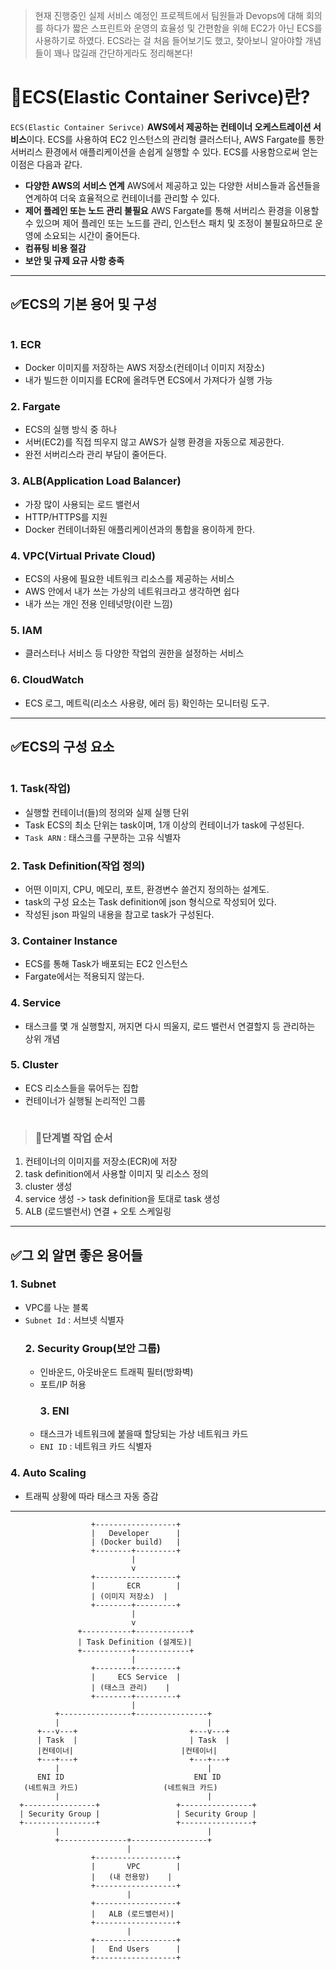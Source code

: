 <blockquote>
<p>현재 진행중인 실제 서비스 예정인 프로젝트에서 팀원들과 Devops에 대해 회의를 하다가
짧은 스프린트와 운영의 효율성 및 간편함을 위해 EC2가 아닌 ECS를 사용하기로 하였다.
ECS라는 걸 처음 들어보기도 했고, 찾아보니 알아야할 개념들이 꽤나 많길래 간단하게라도 정리해본다!</p>
</blockquote>
<h1 id="🤔ecselastic-container-serivce란">🤔ECS(Elastic Container Serivce)란?</h1>
<p><code>ECS(Elastic Container Serivce)</code> <strong>AWS에서 제공하는 컨테이너 오케스트레이션 서비스</strong>이다.
ECS를 사용하여 EC2 인스턴스의 관리형 클러스터나, AWS Fargate를 통한 서버리스 환경에서 애플리케이션을 손쉽게 실행할 수 있다.
ECS를 사용함으로써 얻는 이점은 다음과 같다.</p>
<ul>
<li><strong>다양한 AWS의 서비스 연계</strong>
  AWS에서 제공하고 있는 다양한 서비스들과 옵션들을 연계하여 더욱 효율적으로 컨테이너를 관리할 수 있다.</li>
<li><strong>제어 플레인 또는 노드 관리 불필요</strong>
  AWS Fargate를 통해 서버리스 환경을 이용할 수 있으며 제어 플레인 또는 노드를 관리, 인스턴스 패치 및 조정이 불필요하므로 운영에 소요되는 시간이 줄어든다.</li>
<li><strong>컴퓨팅 비용 절감</strong></li>
<li><strong>보안 및 규제 요규 사항 충족</strong></li>
</ul>
<hr />
<h2 id="✅ecs의-기본-용어-및-구성">✅ECS의 기본 용어 및 구성</h2>
<p><img alt="" src="https://velog.velcdn.com/images/dev_ssj/post/e5ed8515-7179-4c1d-b44f-143957d66da3/image.png" /></p>
<h3 id="1-ecr">1. ECR</h3>
<ul>
<li>Docker 이미지를 저장하는 AWS 저장소(컨테이너 이미지 저장소)</li>
<li>내가 빌드한 이미지를 ECR에 올려두면 ECS에서 가져다가 실행 가능</li>
</ul>
<h3 id="2-fargate">2. Fargate</h3>
<ul>
<li>ECS의 실행 방식 중 하나</li>
<li>서버(EC2)를 직접 띄우지 않고 AWS가 실행 환경을 자동으로 제공한다.</li>
<li>완전 서버리스라 관리 부담이 줄어든다.</li>
</ul>
<h3 id="3-albapplication-load-balancer">3. ALB(Application Load Balancer)</h3>
<ul>
<li>가장 많이 사용되는 로드 밸런서</li>
<li>HTTP/HTTPS를 지원</li>
<li>Docker 컨테이너화된 애플리케이션과의 통합을 용이하게 한다.</li>
</ul>
<h3 id="4-vpcvirtual-private-cloud">4. VPC(Virtual Private Cloud)</h3>
<ul>
<li>ECS의 사용에 필요한 네트워크 리소스를 제공하는 서비스</li>
<li>AWS 안에서 내가 쓰는 가상의 네트워크라고 생각하면 쉽다</li>
<li>내가 쓰는 개인 전용 인테넛망(이란 느낌)</li>
</ul>
<h3 id="5-iam">5. IAM</h3>
<ul>
<li>클러스터나 서비스 등 다양한 작업의 권한을 설정하는 서비스</li>
</ul>
<h3 id="6-cloudwatch">6. CloudWatch</h3>
<ul>
<li>ECS 로그, 메트릭(리소스 사용량, 에러 등) 확인하는 모니터링 도구.</li>
</ul>
<hr />
<h2 id="✅ecs의-구성-요소">✅ECS의 구성 요소</h2>
<p><img alt="" src="https://velog.velcdn.com/images/dev_ssj/post/661d6ab5-8b0e-4fb9-950c-3c2572eb662c/image.png" /></p>
<h3 id="1-task작업">1. Task(작업)</h3>
<ul>
<li>실행할 컨테이너(들)의 정의와 실제 실행 단위</li>
<li>Task ECS의 최소 단위는 task이며, 1개 이상의 컨테이너가 task에 구성된다.</li>
<li><code>Task ARN</code> : 태스크를 구분하는 고유 식별자</li>
</ul>
<h3 id="2-task-definition작업-정의">2. Task Definition(작업 정의)</h3>
<ul>
<li>어떤 이미지, CPU, 메모리, 포트, 환경변수 쓸건지 정의하는 설계도.</li>
<li>task의 구성 요소는 Task definition에 json 형식으로 작성되어 있다.</li>
<li>작성된 json 파일의 내용을 참고로 task가 구성된다.</li>
</ul>
<h3 id="3-container-instance">3. Container Instance</h3>
<ul>
<li>ECS를 통해 Task가 배포되는 EC2 인스턴스</li>
<li>Fargate에서는 적용되지 않는다.</li>
</ul>
<h3 id="4-service">4. Service</h3>
<ul>
<li>태스크를 몇 개 실행할지, 꺼지면 다시 띄울지, 로드 밸런서 연결할지 등 관리하는 상위 개념</li>
</ul>
<h3 id="5-cluster">5. Cluster</h3>
<ul>
<li>ECS 리소스들을 묶어두는 집합</li>
<li>컨테이너가 실행될 논리적인 그룹</li>
</ul>
<p><img alt="" src="https://velog.velcdn.com/images/dev_ssj/post/abaeefb9-3222-4837-9e03-13ae33c1a0d0/image.png" /></p>
<blockquote>
<h3 id="📌단계별-작업-순서">📌단계별 작업 순서</h3>
</blockquote>
<ol>
<li>컨테이너의 이미지를 저장소(ECR)에 저장</li>
<li>task definition에서 사용할 이미지 및 리소스 정의</li>
<li>cluster 생성</li>
<li>service 생성 -&gt; task definition을 토대로 task 생성</li>
<li>ALB (로드밸런서) 연결 + 오토 스케일링</li>
</ol>
<hr />
<h2 id="✅그-외-알면-좋은-용어들">✅그 외 알면 좋은 용어들</h2>
<h3 id="1-subnet">1. Subnet</h3>
<ul>
<li>VPC를 나눈 블록</li>
<li><code>Subnet Id</code> : 서브넷 식별자<h3 id="2-security-group보안-그룹">2. Security Group(보안 그룹)</h3>
<ul>
<li>인바운드, 아웃바운드 트래픽 필터(방화벽)</li>
<li>포트/IP 허용<h3 id="3-eni">3. ENI</h3>
</li>
<li>태스크가 네트워크에 붙을때 할당되는 가상 네트워크 카드</li>
<li><code>ENI ID</code> : 네트워크 카드 식별자</li>
</ul>
</li>
</ul>
<h3 id="4-auto-scaling">4. Auto Scaling</h3>
<ul>
<li>트래픽 상황에 따라 태스크 자동 증감</li>
</ul>
<hr />
<pre><code class="language-pgsql">                  +------------------+
                  |   Developer      |
                  | (Docker build)   |
                  +--------+---------+
                           |
                           v
                  +------------------+
                  |       ECR        |
                  | (이미지 저장소)  |
                  +--------+---------+
                           |
                           v
               +-----------+------------+
               | Task Definition (설계도)|
               +-----------+------------+
                           |
                  +--------+---------+
                  |     ECS Service  |
                  | (태스크 관리)    |
                  +--------+---------+
                           |
          +----------------+----------------+
          |                                 |
      +---v---+                         +---v---+
      | Task  |                         | Task  |
      |컨테이너|                        |컨테이너|
      +---+---+                         +---+---+
          |                                 |
      ENI ID                             ENI ID
   (네트워크 카드)                   (네트워크 카드)
          |                                 |
  +----------------+                 +----------------+
  | Security Group |                 | Security Group |
  +----------------+                 +----------------+
          |                                 |
          +---------------+-----------------+
                          |
                  +------------------+
                  |       VPC        |
                  |   (내 전용망)    |
                  +------------------+
                          |
                  +------------------+
                  |   ALB (로드밸런서)|
                  +------------------+
                          |
                  +------------------+
                  |   End Users      |
                  +------------------+</code></pre>